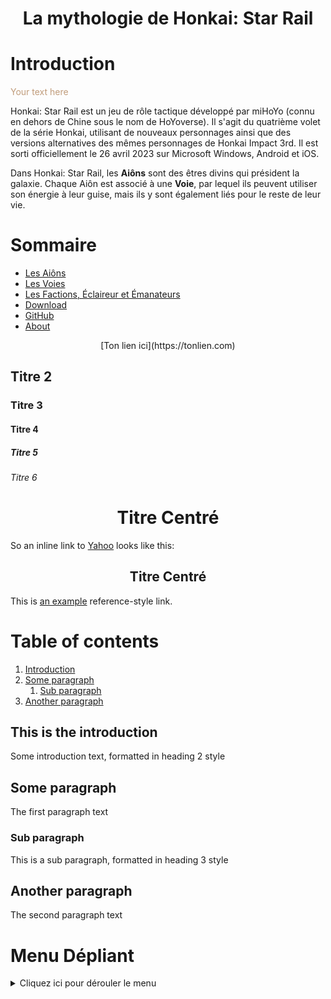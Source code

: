 <h1 align="center">La mythologie de Honkai: Star Rail</h1>

# Introduction

<span style="color: #C09C7B;">Your text here</span>

Honkai: Star Rail est un jeu de rôle tactique développé par miHoYo (connu en dehors de Chine sous le nom de HoYoverse). Il s'agit du quatrième volet de la série Honkai, utilisant de nouveaux personnages ainsi que des versions alternatives des mêmes personnages de Honkai Impact 3rd. Il est sorti officiellement le 26 avril 2023 sur Microsoft Windows, Android et iOS.

Dans Honkai: Star Rail, les **Aiôns** sont des êtres divins qui président la galaxie. Chaque Aiôn est associé à une **Voie**, par lequel ils peuvent utiliser son énergie à leur guise, mais ils y sont également liés pour le reste de leur vie.

# Sommaire

* [Les Aiôns](/md/index "↓markdown↓ CMS Home")
* [Les Voies](/README "↓markdown↓ CMS README File")
* [Les Factions, Éclaireur et Émanateurs](/md/markdown-cms-license "↓markdown↓ CMS License")
* [Download](http://tekeye.uk/downloads/markdown-cms.zip "↓markdown↓ CMS Download Zip")
* [GitHub](https://github.com/GR8DAN/markdown-CMS "↓markdown↓ CMS on GitHub")
* [About](http://tekeye.uk/md_cms/about-markdown-cms "About ↓markdown↓ CMS")


<p align="center">[Ton lien ici](https://tonlien.com)</p>

## Titre 2
### Titre 3
#### Titre 4
##### Titre 5
###### Titre 6

<h1 align="center">Titre Centré</h1>


So an inline link to [Yahoo](http://www.yahoo.com) looks like this:
<h2 align="center">Titre Centré</h2>


This is [an example][id] reference-style link.


[id]: http://example.com/  "Optional Title Here"

# Table of contents
1. [Introduction](#introduction)
2. [Some paragraph](#paragraph1)
    1. [Sub paragraph](#subparagraph1)
3. [Another paragraph](#paragraph2)

## This is the introduction <a name="introduction"></a>
Some introduction text, formatted in heading 2 style

## Some paragraph <a name="paragraph1"></a>
The first paragraph text

### Sub paragraph <a name="subparagraph1"></a>
This is a sub paragraph, formatted in heading 3 style

## Another paragraph <a name="paragraph2"></a>
The second paragraph text

# Menu Dépliant

<details>
  <summary>Cliquez ici pour dérouler le menu</summary>

  - Élément 1
  - Élément 2
  - Élément 3
  - Élément 4
  
</details>
